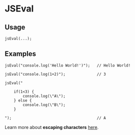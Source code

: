 # JSEval

## Usage

```
jsEval(...);
```

## Examples

```
jsEval("console.log('Hello World!')");   // Hello World!

jsEval("console.log(1+2)");              // 3

jsEval("

    if(1<3) {
        console.log(\"A\");
    } else {
        console.log(\"B\");
    }
    
");                                      // A
```

Learn more about <b>escaping characters</b> [here](https://github.com/redteadeveloper/SandBox/blob/main/docs/Escape_Characters.md).
